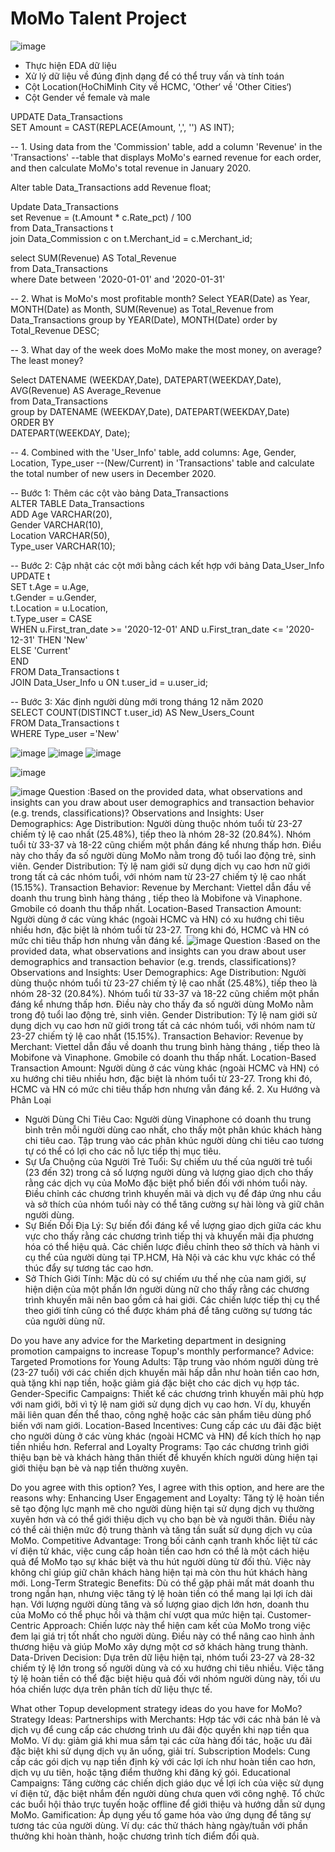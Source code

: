 # MoMo Talent Project

![image](https://github.com/user-attachments/assets/b4ca25f6-cf1e-40f2-97d6-376c47589e18)
- Thực hiện EDA dữ liệu
- Xử lý dữ liệu về đúng định dạng để có thể truy vấn và tính toán
- Cột Location(HoChiMinh City về HCMC, 'Other‘ về 'Other Cities‘)
- Cột Gender về female và male

UPDATE Data_Transactions  
SET Amount = CAST(REPLACE(Amount, ',', '') AS INT);  

-- 1. Using data from the 'Commission' table, add a column 'Revenue' in the 'Transactions' 
--table that displays MoMo's earned revenue for each order, and then calculate MoMo's total revenue in January 2020.

Alter table Data_Transactions add  Revenue float;  


Update Data_Transactions   
set Revenue = (t.Amount * c.Rate_pct) / 100  
from Data_Transactions t   
join Data_Commission c on t.Merchant_id = c.Merchant_id;  


select   SUM(Revenue)  AS Total_Revenue  
from Data_Transactions  
where Date between '2020-01-01' and '2020-01-31'   

-- 2. What is MoMo's most profitable month?
Select YEAR(Date) as Year, MONTH(Date) as Month, SUM(Revenue) as Total_Revenue
from Data_Transactions
group by YEAR(Date), MONTH(Date)
order by Total_Revenue DESC;


--  3. What day of the week does MoMo make the most money, on average? The least money?

Select   DATENAME (WEEKDAY,Date), DATEPART(WEEKDAY,Date), AVG(Revenue) AS Average_Revenue  
from Data_Transactions  
group by  DATENAME (WEEKDAY,Date), DATEPART(WEEKDAY,Date)  
ORDER BY   
    DATEPART(WEEKDAY, Date);  

-- 4. Combined with the 'User_Info' table, add columns: Age, Gender, Location, Type_user
--(New/Current) in 'Transactions' table and calculate the total number of new users in December 2020.			


-- Bước 1: Thêm các cột vào bảng Data_Transactions  
ALTER TABLE Data_Transactions  
ADD Age VARCHAR(20),  
    Gender VARCHAR(10),  
    Location VARCHAR(50),  
    Type_user VARCHAR(10);  

-- Bước 2: Cập nhật các cột mới bằng cách kết hợp với bảng Data_User_Info  
UPDATE t  
SET t.Age = u.Age,  
    t.Gender = u.Gender,  
    t.Location = u.Location,  
    t.Type_user = CASE   
                    WHEN u.First_tran_date >= '2020-12-01' AND u.First_tran_date <= '2020-12-31' THEN 'New'  
                    ELSE 'Current'  
                  END  
FROM Data_Transactions t  
JOIN Data_User_Info u ON t.user_id = u.user_id;  

-- Bước 3: Xác định người dùng mới trong tháng 12 năm 2020  
SELECT COUNT(DISTINCT t.user_id) AS New_Users_Count  
FROM Data_Transactions t  
WHERE Type_user ='New'  

![image](https://github.com/user-attachments/assets/42443248-9e3c-41a8-bf03-ac6fad18a48d)
![image](https://github.com/user-attachments/assets/f97f75b0-7ec6-4320-bc23-4448cfba9664)
![image](https://github.com/user-attachments/assets/bcbbb4f4-facf-4bfc-b411-7983df25feb6)

![image](https://github.com/user-attachments/assets/dbfb126a-367a-4845-afe5-4cf934b1263d)

![image](https://github.com/user-attachments/assets/dc8b4979-cd0e-4419-b3c9-b49b8dc95f4a)
Question :Based on the provided data, what observations and insights can you draw about user demographics and transaction behavior (e.g. trends, classifications)?
Observations and Insights:
User Demographics:
Age Distribution: Người dùng thuộc nhóm tuổi từ 23-27 chiếm tỷ lệ cao nhất (25.48%), tiếp theo là nhóm 28-32 (20.84%). Nhóm tuổi từ 33-37 và 18-22 cũng chiếm một phần đáng kể nhưng thấp hơn. Điều này cho thấy đa số người dùng MoMo nằm trong độ tuổi lao động trẻ, sinh viên.
Gender Distribution: Tỷ lệ nam giới sử dụng dịch vụ cao hơn nữ giới trong tất cả các nhóm tuổi, với nhóm nam từ 23-27 chiếm tỷ lệ cao nhất (15.15%).
Transaction Behavior:
Revenue by Merchant: Viettel dẫn đầu về doanh thu trung bình hàng tháng , tiếp theo là Mobifone và Vinaphone. Gmobile có doanh thu thấp nhất.
Location-Based Transaction Amount: Người dùng ở các vùng khác (ngoài HCMC và HN) có xu hướng chi tiêu nhiều hơn, đặc biệt là nhóm tuổi từ 23-27. Trong khi đó, HCMC và HN có mức chi tiêu thấp hơn nhưng vẫn đáng kể.
![image](https://github.com/user-attachments/assets/97f5c523-73e4-4883-abb7-865fa7b1245f)
Question :Based on the provided data, what observations and insights can you draw about user demographics and transaction behavior (e.g. trends, classifications)?
Observations and Insights:
User Demographics:
Age Distribution: Người dùng thuộc nhóm tuổi từ 23-27 chiếm tỷ lệ cao nhất (25.48%), tiếp theo là nhóm 28-32 (20.84%). Nhóm tuổi từ 33-37 và 18-22 cũng chiếm một phần đáng kể nhưng thấp hơn. Điều này cho thấy đa số người dùng MoMo nằm trong độ tuổi lao động trẻ, sinh viên.
Gender Distribution: Tỷ lệ nam giới sử dụng dịch vụ cao hơn nữ giới trong tất cả các nhóm tuổi, với nhóm nam từ 23-27 chiếm tỷ lệ cao nhất (15.15%).
Transaction Behavior:
Revenue by Merchant: Viettel dẫn đầu về doanh thu trung bình hàng tháng , tiếp theo là Mobifone và Vinaphone. Gmobile có doanh thu thấp nhất.
Location-Based Transaction Amount: Người dùng ở các vùng khác (ngoài HCMC và HN) có xu hướng chi tiêu nhiều hơn, đặc biệt là nhóm tuổi từ 23-27. Trong khi đó, HCMC và HN có mức chi tiêu thấp hơn nhưng vẫn đáng kể.
2. Xu Hướng và Phân Loại
- Người Dùng Chi Tiêu Cao:
Người dùng Vinaphone có doanh thu trung bình trên mỗi người dùng cao nhất, cho thấy một phân khúc khách hàng chi tiêu cao.
Tập trung vào các phân khúc người dùng chi tiêu cao tương tự có thể có lợi cho các nỗ lực tiếp thị mục tiêu.
- Sự Ưa Chuộng của Người Trẻ Tuổi:
Sự chiếm ưu thế của người trẻ tuổi (23 đến 32) trong cả số lượng người dùng và lượng giao dịch cho thấy rằng các dịch vụ của MoMo đặc biệt phổ biến đối với nhóm tuổi này.
Điều chỉnh các chương trình khuyến mãi và dịch vụ để đáp ứng nhu cầu và sở thích của nhóm tuổi này có thể tăng cường sự hài lòng và giữ chân người dùng.
- Sự Biến Đổi Địa Lý:
Sự biến đổi đáng kể về lượng giao dịch giữa các khu vực cho thấy rằng các chương trình tiếp thị và khuyến mãi địa phương hóa có thể hiệu quả.
Các chiến lược điều chỉnh theo sở thích và hành vi cụ thể của người dùng tại TP.HCM, Hà Nội và các khu vực khác có thể thúc đẩy sự tương tác cao hơn.
- Sở Thích Giới Tính:
Mặc dù có sự chiếm ưu thế nhẹ của nam giới, sự hiện diện của một phần lớn người dùng nữ cho thấy rằng các chương trình khuyến mãi nên bao gồm cả hai giới.
Các chiến lược tiếp thị cụ thể theo giới tính cũng có thể được khám phá để tăng cường sự tương tác của người dùng nữ.

Do you have any advice for the Marketing department in designing promotion campaigns to increase Topup's monthly performance?
Advice:
Targeted Promotions for Young Adults:
Tập trung vào nhóm người dùng trẻ (23-27 tuổi) với các chiến dịch khuyến mãi hấp dẫn như hoàn tiền cao hơn, quà tặng khi nạp tiền, hoặc giảm giá đặc biệt cho các dịch vụ hợp tác.
Gender-Specific Campaigns:
Thiết kế các chương trình khuyến mãi phù hợp với nam giới, bởi vì tỷ lệ nam giới sử dụng dịch vụ cao hơn. Ví dụ, khuyến mãi liên quan đến thể thao, công nghệ hoặc các sản phẩm tiêu dùng phổ biến với nam giới.
Location-Based Incentives:
Cung cấp các ưu đãi đặc biệt cho người dùng ở các vùng khác (ngoài HCMC và HN) để kích thích họ nạp tiền nhiều hơn.
Referral and Loyalty Programs:
Tạo các chương trình giới thiệu bạn bè và khách hàng thân thiết để khuyến khích người dùng hiện tại giới thiệu bạn bè và nạp tiền thường xuyên.


Do you agree with this option?
Yes, I agree with this option, and here are the reasons why:
Enhancing User Engagement and Loyalty:
Tăng tỷ lệ hoàn tiền sẽ tạo động lực mạnh mẽ cho người dùng hiện tại sử dụng dịch vụ thường xuyên hơn và có thể giới thiệu dịch vụ cho bạn bè và người thân. Điều này có thể cải thiện mức độ trung thành và tăng tần suất sử dụng dịch vụ của MoMo.
Competitive Advantage:
Trong bối cảnh cạnh tranh khốc liệt từ các ví điện tử khác, việc cung cấp hoàn tiền cao hơn có thể là một cách hiệu quả để MoMo tạo sự khác biệt và thu hút người dùng từ đối thủ. Việc này không chỉ giúp giữ chân khách hàng hiện tại mà còn thu hút khách hàng mới.
Long-Term Strategic Benefits:
Dù có thể gặp phải mất mát doanh thu trong ngắn hạn, nhưng việc tăng tỷ lệ hoàn tiền có thể mang lại lợi ích dài hạn. Với lượng người dùng tăng và số lượng giao dịch lớn hơn, doanh thu của MoMo có thể phục hồi và thậm chí vượt qua mức hiện tại.
Customer-Centric Approach:
Chiến lược này thể hiện cam kết của MoMo trong việc đem lại giá trị tốt nhất cho người dùng. Điều này có thể nâng cao hình ảnh thương hiệu và giúp MoMo xây dựng một cơ sở khách hàng trung thành.
Data-Driven Decision:
Dựa trên dữ liệu hiện tại, nhóm tuổi 23-27 và 28-32 chiếm tỷ lệ lớn trong số người dùng và có xu hướng chi tiêu nhiều. Việc tăng tỷ lệ hoàn tiền có thể đặc biệt hiệu quả đối với nhóm người dùng này, tối ưu hóa chiến lược dựa trên phân tích dữ liệu thực tế.

What other Topup development strategy ideas do you have for MoMo?
Strategy Ideas:
Partnerships with Merchants:
Hợp tác với các nhà bán lẻ và dịch vụ để cung cấp các chương trình ưu đãi độc quyền khi nạp tiền qua MoMo. Ví dụ: giảm giá khi mua sắm tại các cửa hàng đối tác, hoặc ưu đãi đặc biệt khi sử dụng dịch vụ ăn uống, giải trí.
Subscription Models:
Cung cấp các gói dịch vụ nạp tiền định kỳ với các lợi ích như hoàn tiền cao hơn, dịch vụ ưu tiên, hoặc tặng điểm thưởng khi đăng ký gói.
Educational Campaigns:
Tăng cường các chiến dịch giáo dục về lợi ích của việc sử dụng ví điện tử, đặc biệt nhắm đến người dùng chưa quen với công nghệ. Tổ chức các buổi hội thảo trực tuyến hoặc offline để giới thiệu và hướng dẫn sử dụng MoMo.
Gamification:
Áp dụng yếu tố game hóa vào ứng dụng để tăng sự tương tác của người dùng. Ví dụ: các thử thách hàng ngày/tuần với phần thưởng khi hoàn thành, hoặc chương trình tích điểm đổi quà.









